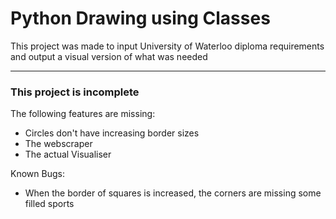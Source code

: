 # Python Drawing using Classes

This project was made to input University of Waterloo diploma requirements and output a visual version of what was needed

---
### **This project is incomplete**

The following features are missing:
- Circles don't have increasing border sizes
- The webscraper
- The actual Visualiser


Known Bugs:
- When the border of squares is increased, the corners are missing some filled sports
